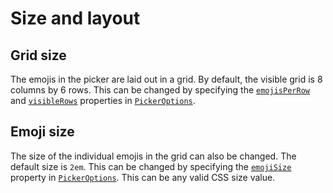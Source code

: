# Size and layout

## Grid size

The emojis in the picker are laid out in a grid. By default, the visible grid is 8 columns by 6 rows. This can be changed by specifying the [`emojisPerRow`](../api/types/picker-options#emojisperrow-number) and [`visibleRows`](../api/types/picker-options#visiblerows-number) properties in [`PickerOptions`](../api/types/picker-options).

## Emoji size

The size of the individual emojis in the grid can also be changed. The default size is `2em`. This can be changed by specifying the [`emojiSize`](../api/types/picker-options#emojisize-string) property in [`PickerOptions`](../api/types/picker-options). This can be any valid CSS size value.
